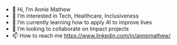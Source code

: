 - 👋 Hi, I’m Annie Mathew
- 👀 I’m interested in Tech, Healthcare, Inclusiveness
- 🌱 I’m currently learning how to apply AI to improve lives
- 💞️ I’m looking to collaborate on Impact projects
- 📫 How to reach me https://www.linkedin.com/in/annpmathew/


